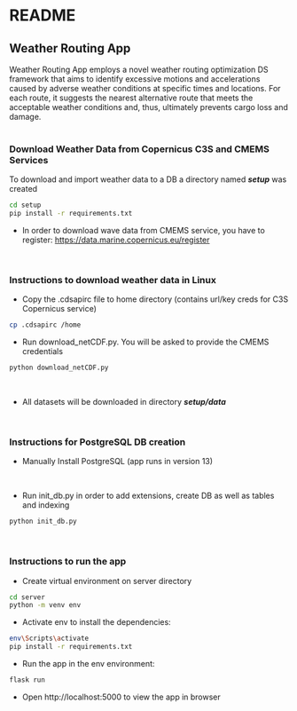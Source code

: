 # README #

## Weather Routing App ##

Weather Routing App employs a novel weather routing optimization DS framework that aims to identify excessive motions and accelerations caused by adverse weather conditions at specific times and locations. For each route, it suggests the nearest alternative route that meets the acceptable weather conditions and, thus, ultimately prevents cargo loss and damage.
<br>
<br>

### Download Weather Data from Copernicus C3S and CMEMS Services ###

To download and import weather data to a DB a directory named <i><b>setup</i></b> was created

```bash
cd setup
pip install -r requirements.txt 
```

* In order to download wave data from CMEMS service, you have to register: 
https://data.marine.copernicus.eu/register
<br>


### Instructions to download weather data in Linux ###

* Copy the .cdsapirc file to home directory (contains url/key creds for C3S Copernicus service)

```bash
cp .cdsapirc /home
```

* Run download_netCDF.py. You will be asked to provide the CMEMS credentials
```bash
python download_netCDF.py
```
<br>

* All datasets will be downloaded in directory <i><b>setup/data</i></b> 

<br>

### Instructions for PostgreSQL DB creation ###

* Manually Install PostgreSQL (app runs in version 13)
<br>

* Run init_db.py in order to add extensions, create DB as well as tables and indexing

```bash
python init_db.py
```

<br>

### Instructions to run the app ###

* Create virtual environment on server directory

```bash
cd server
python -m venv env
```

* Activate env to install the dependencies:

```bash
env\Scripts\activate
pip install -r requirements.txt 
```

* Run the app in the env environment:

```bash
flask run
```

* Open http://localhost:5000 to view the app in browser

<br>

